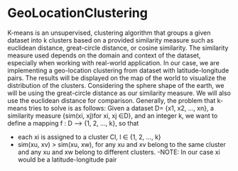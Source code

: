 # GeoLocationClustering
K-means is an unsupervised, clustering algorithm that groups a given dataset into k clusters based on a provided similarity measure such as euclidean distance, great-circle distance, or cosine similarity. The similarity measure used depends on the domain and context of the dataset, especially when working with real-world application. In our case, we are implementing a geo-location clustering from dataset with latitude-longitude pairs. The results will be displayed on the map of the world to visualize the distribution of the clusters. Considering the sphere shape of the earth, we will be using the great-circle distance as our similarity measure. We will also use the euclidean distance for comparison.
Generally, the problem that k-means tries to solve is as follows: Given a dataset D= {x1, x2, ..., xn}, a similarity measure {sim(xi, xj)for xi, xj ∈D},
and an integer k, we want to define a mapping f : D –> {1, 2, ..., k}, so that
- each xi is assigned to a cluster Cl, l ∈ {1, 2, ..., k}
- sim(xu, xv) > sim(xu, xw), for any xu and xv belong to the same cluster and any xu and xw belong to different clusters. 
-NOTE: In our case xi would be a latitude-longitude pair
